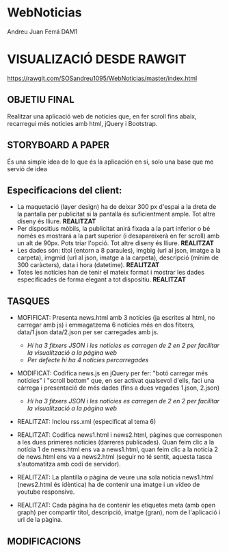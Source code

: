 # WebNoticias

Andreu Juan Ferrá
DAM1

VISUALIZACIÓ DESDE RAWGIT
==========================

https://rawgit.com/SOSandreu1095/WebNoticias/master/index.html


OBJETIU FINAL
--------------
Realitzar una aplicació web de notícies que, en fer scroll fins abaix, recarregui més notícies amb html, jQuery i Bootstrap.


STORYBOARD A PAPER
------------------
És una simple idea de lo que és la aplicación en si, solo una base que me servió de idea



Especificacions del client:
-------------------------

* La maquetació (layer design) ha de deixar 300 px d'espai a la dreta de la pantalla per publicitat si la pantalla és suficientment ample. Tot altre diseny és lliure. **REALITZAT**
* Per dispositius mòbils, la publicitat anirá fixada a la part inferior o bé només es mostrará a la part superior (i desapareixerà en fer scroll) amb un alt de 90px. Pots triar l'opció. Tot altre diseny és lliure. **REALITZAT**
* Les dades són: títol (entorn a 8 paraules), imgbig (url al json, imatge a la carpeta), imgmid (url al json, imatge a la carpeta), descripció (mínim de 300 caràcters), data i hora (datetime). **REALITZAT**
* Totes les notícies han de tenir el mateix format i mostrar les dades especificades de forma elegant a tot dispositiu. **REALITZAT**



TASQUES
-------

* MOFIFICAT: Presenta news.html amb 3 notícies (ja escrites al html, no carregar amb js) i emmagatzema 6 noticies més en dos fitxers, data/1.json data/2.json per ser carregades amb js.

  * _Hi ha 3 fitxers JSON i les noticies es carregen de 2 en 2 per facilitar la visualització a la página web_
  * _Per defecte hi ha 4 noticies percarregades_

* MODIFICAT: Codifica news.js en jQuery per fer: "botó carregar més notícies" i "scroll bottom" que, en ser activat qualsevol d'ells, faci una càrrega i presentació de més dades (fins a dues vegades 1.json, 2.json)
   * _Hi ha 3 fitxers JSON i les noticies es carregen de 2 en 2 per facilitar la visualització a la página web_

* REALITZAT: Inclou rss.xml (especificat al tema 6)

* REALITZAT: Codifica news1.html i news2.html, pàgines que corresponen a les dues primeres noticies (darreres publicades). Quan feim clic a la notícia 1 de news.html ens va a news1.html, quan feim clic a la notícia 2 de news.html ens va a news2.html (seguir no té sentit, aquesta tasca s'automatitza amb codi de servidor).

* REALITZAT: La plantilla o pàgina de veure una sola notícia news1.html (news2.html és idèntica) ha de contenir una imatge i un vídeo de youtube responsive.

* REALITZAT: Cada pàgina ha de contenir les etiquetes meta (amb open graph) per compartir títol, descripció, imatge (gran), nom de l'aplicació i url de la pàgina.

MODIFICACIONS
-------------
